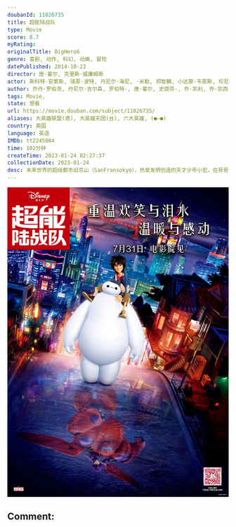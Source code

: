 ```yaml
---
doubanId: 11026735
title: 超能陆战队
type: Movie
score: 8.7
myRating: 
originalTitle: BigHero6
genre: 喜剧, 动作, 科幻, 动画, 冒险
datePublished: 2014-10-23
director: 唐·霍尔, 克里斯·威廉姆斯
actor: 斯科特·安第斯, 瑞恩·波特, 丹尼尔·海尼, ·米勒, 郑智麟, 小达蒙·韦恩斯, 珍尼希斯·罗德里格兹, 詹姆斯·克伦威尔, 艾伦·图代克, 玛娅·鲁道夫, 亚布拉哈姆·本鲁比, 凯蒂·洛斯, 比利·布什, 丹尼尔·吉尔森, 保罗·布里格斯, undefined, 乔西·特立尼达, 菅野美穗, 郝祥海, 斯坦·李, 夏洛特·古列齐, 大卫·肖内西, 查尔斯·阿德勒
author: 乔丹·罗伯茨, 丹尼尔·吉尔森, 罗伯特·, 唐·霍尔, 史提芬·, 乔·凯利, 乔·凯西, 邓肯·鲁洛
tags: Movie, 
state: 想看
url: https://movie.douban.com/subject/11026735/
aliases: 大英雄联盟(港), 大英雄天团(台), 六大英雄, (●—●)
country: 美国
language: 英语
IMDb: tt2245084
time: 102分钟
createTime: 2023-01-24 02:27:37
collectionDate: 2023-01-24
desc: 未来世界的超级都市旧京山（SanFransokyo），热爱发明创造的天才少年小宏，在哥哥泰迪的鼓励下参加了罗伯特·卡拉汉教授主持的理工学院机器人专业的入学大赛。他凭借神奇的微型磁力机器人赢得观众、参...
---
```


![image](assets/p2614500883.jpg)

Comment: 
---

